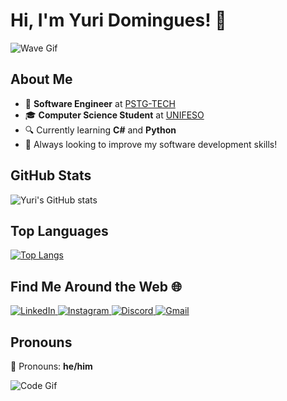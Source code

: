 # Hi, I'm Yuri Domingues! 👋

![Wave Gif](https://raw.githubusercontent.com/MartinHeinz/MartinHeinz/master/wave.gif)

## About Me

- 💼 **Software Engineer** at [PSTG-TECH](https://pstg.com.br/)
- 🎓 **Computer Science Student** at [UNIFESO](https://www.unifeso.edu.br)
- 🔍 Currently learning **C#** and **Python**
- 🌱 Always looking to improve my software development skills!

## GitHub Stats

![Yuri's GitHub stats](https://github-readme-stats.vercel.app/api?username=yuridomingues&show_icons=true&theme=dracula&bgcolor=transparent&hide_title=true)

## Top Languages

[![Top Langs](https://github-readme-stats.vercel.app/api/top-langs/?username=yuridomingues&theme=dracula&layout=compact&hide_title=true)](https://github.com/yuridomingues/github-readme-stats)

## Find Me Around the Web 🌐

<div>
  <a href="https://www.linkedin.com/in/yuri-domingues-63869b320/" target="_blank">
    <img src="https://img.shields.io/badge/LinkedIn-0077B5?style=for-the-badge&logo=linkedin&logoColor=white" alt="LinkedIn"/>
  </a>
  <a href="https://instagram.com/yuridomingues_" target="_blank">
    <img src="https://img.shields.io/badge/-Instagram-%23E4405F?style=for-the-badge&logo=instagram&logoColor=white" alt="Instagram"/>
  </a>
  <a href="https://discord.gg/gQn5tVZAYu" target="_blank">
    <img src="https://img.shields.io/badge/Discord-7289DA?style=for-the-badge&logo=discord&logoColor=white" alt="Discord"/>
  </a>
  <a href="mailto:yuridomingues.contato@gmail.com">
    <img src="https://img.shields.io/badge/-Gmail-%23333?style=for-the-badge&logo=gmail&logoColor=white" alt="Gmail"/>
  </a>
</div>

## Pronouns

💬 Pronouns: **he/him**

![Code Gif](https://raw.githubusercontent.com/othneildrew/Best-README-Template/master/images/coding.gif)
